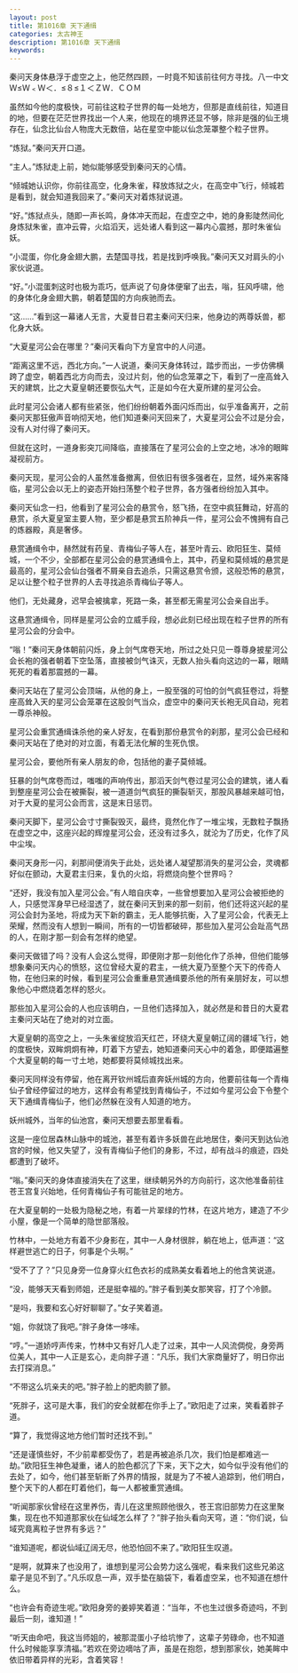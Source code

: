 ```yaml
---
layout: post
title: 第1016章 天下通缉
categories: 太古神王
description: 第1016章 天下通缉
keywords:
---
```


秦问天身体悬浮于虚空之上，他茫然四顾，一时竟不知该前往何方寻找。八一中文 Ｗ≤Ｗ﹤Ｗ＜．≤８≤１＜ＺＷ．ＣＯＭ

虽然如今他的度极快，可前往这粒子世界的每一处地方，但那是直线前往，知道目的地，但要在茫茫世界找出一个人来，他现在的境界还显不够，除非是强的仙王境存在，仙念比仙台人物庞大无数倍，站在星空中能以仙念笼罩整个粒子世界。

“炼狱。”秦问天开口道。

“主人。”炼狱走上前，她似能够感受到秦问天的心情。

“倾城她认识你，你前往高空，化身朱雀，释放炼狱之火，在高空中飞行，倾城若是看到，就会知道我回来了。”秦问天对着炼狱说道。

“好。”炼狱点头，随即一声长鸣，身体冲天而起，在虚空之中，她的身影陡然间化身炼狱朱雀，直冲云霄，火焰滔天，远处诸人看到这一幕内心震撼，那时朱雀仙妖。

“小混蛋，你化身金翅大鹏，去楚国寻找，若是找到呼唤我。”秦问天又对肩头的小家伙说道。

“好。”小混蛋刺这时也极为乖巧，低声说了句身体便窜了出去，嗡，狂风呼啸，他的身体化身金翅大鹏，朝着楚国的方向疾驰而去。

“这……”看到这一幕诸人无言，大夏昔日君主秦问天归来，他身边的两尊妖兽，都化身大妖。

“大夏星河公会在哪里？”秦问天看向下方皇宫中的人问道。

“距离这里不远，西北方向。”一人说道，秦问天身体转过，踏步而出，一步仿佛横跨了虚空，朝着西北方向而去，没过片刻，他的仙念笼罩之下，看到了一座高耸入天的建筑，比之大夏皇朝还要恢弘大气，正是如今在大夏所建的星河公会。

此时星河公会诸人都有些紧张，他们纷纷朝着外面闪烁而出，似乎准备离开，之前秦问天那狂傲声音响彻天地，他们知道秦问天回来了，大夏星河公会不过是分会，没有人对付得了秦问天。

但就在这时，一道身影突兀间降临，直接落在了星河公会的上空之地，冰冷的眼眸凝视前方。

秦问天现，星河公会的人虽然准备撤离，但依旧有很多强者在，显然，域外来客降临，星河公会以无上的姿态开始扫荡整个粒子世界，各方强者纷纷加入其中。

秦问天仙念一扫，他看到了星河公会的悬赏令，怒飞扬，在空中疯狂舞动，好高的悬赏，杀大夏皇室主要人物，至少都是悬赏五阶神兵一件，星河公会不愧拥有自己的炼器殿，真是奢侈。

悬赏通缉令中，赫然就有药皇、青梅仙子等人在，甚至叶青云、欧阳狂生、莫倾城，一个不少，全部都在星河公会的悬赏通缉令上，其中，药皇和莫倾城的悬赏是最高的，星河公会仙台强者不屑亲自去追杀，只需这悬赏令颁，这般恐怖的悬赏，足以让整个粒子世界的人去寻找追杀青梅仙子等人。

他们，无处藏身，迟早会被擒拿，死路一条，甚至都无需星河公会亲自出手。

这悬赏通缉令，同样是星河公会的立威手段，想必此刻已经出现在粒子世界的所有星河公会的分会中。

“嗡！”秦问天身体朝前闪烁，身上剑气席卷天地，所过之处只见一尊尊身披星河公会长袍的强者朝着下空坠落，直接被剑气诛灭，无数人抬头看向这边的一幕，眼睛死死的看着那震撼的一幕。

秦问天站在了星河公会顶端，从他的身上，一股至强的可怕的剑气疯狂卷过，将整座高耸入天的星河公会笼罩在这股剑气当众，虚空中的秦问天长袍无风自动，宛若一尊杀神般。

星河公会重赏通缉诛杀他的亲人好友，在看到那份悬赏令的刹那，星河公会已经和秦问天站在了绝对的对立面，有着无法化解的生死仇恨。

星河公会，要他所有亲人朋友的命，包括他的妻子莫倾城。

狂暴的剑气席卷而过，嗤嗤的声响传出，那滔天剑气卷过星河公会的建筑，诸人看到整座星河公会在被撕裂，被一道道剑气疯狂的撕裂斩灭，那股风暴越来越可怕，对于大夏的星河公会而言，这是末日惩罚。

秦问天脚下，星河公会寸寸撕裂毁灭，最终，竟然化作了一堆尘埃，无数粒子飘扬在虚空之中，这座兴起的辉煌星河公会，还没有过多久，就沦为了历史，化作了风中尘埃。

秦问天身形一闪，刹那间便消失于此处，远处诸人凝望那消失的星河公会，灵魂都好似在颤动，大夏君主归来，复仇的火焰，将燃烧向整个世界吗？

“还好，我没有加入星河公会。”有人暗自庆幸，一些曾想要加入星河公会被拒绝的人，只感觉浑身早已经湿透了，就在秦问天到来的那一刻前，他们还将这兴起的星河公会封为圣地，将成为天下新的霸主，无人能够抗衡，入了星河公会，代表无上荣耀，然而没有人想到一瞬间，所有的一切皆都破碎，那些加入星河公会趾高气昂的人，在刚才那一刻会有怎样的绝望。

秦问天做错了吗？没有人会这么觉得，即便刚才那一刻他化作了杀神，但他们能够想象秦问天内心的愤怒，这位曾经大夏的君主，一统大夏乃至整个天下的传奇人物，在他归来的时候，看到星河公会重重悬赏通缉要杀他的所有亲朋好友，可以想象他心中燃烧着怎样的怒火。

那些加入星河公会的人也应该明白，一旦他们选择加入，就必然是和昔日的大夏君主秦问天站在了绝对的对立面。

大夏皇朝的高空之上，一头朱雀绽放滔天红芒，环绕大夏皇朝辽阔的疆域飞行，她的度极快，双眸炯炯有神，盯着下方望去，她知道秦问天心中的着急，即便踏遍整个大夏皇朝的每一寸土地，她都要将莫倾城找出来。

秦问天同样没有停留，他在离开钦州城后直奔妖州城的方向，他要前往每一个青梅仙子曾经停留过的地方，这样会有希望找到青梅仙子，不过如今星河公会下令整个天下通缉青梅仙子，他们必然躲在没有人知道的地方。

妖州城外，当年的仙池宫，秦问天想要去那里看看。

这是一座位居森林山脉中的城池，甚至有着许多妖兽在此地居住，秦问天到达仙池宫的时候，他又失望了，没有青梅仙子他们的身影，不过，却有战斗的痕迹，四处都遭到了破坏。

“嗡。”秦问天的身体直接消失在了这里，继续朝另外的方向前行，这次他准备前往苍王宫复兴始地，任何青梅仙子有可能驻足的地方。

在大夏皇朝的一处极为隐秘之地，有着一片翠绿的竹林，在这片地方，建造了不少小屋，像是一个简单的隐世部落般。

竹林中，一处地方有着不少身影在，其中一人身材很胖，躺在地上，低声道：“这样避世逃亡的日子，何事是个头啊。”

“受不了了？”只见身旁一位身穿火红色衣衫的成熟美女看着地上的他含笑说道。

“没，能够天天看到师姐，还是挺幸福的。”胖子看到美女那笑容，打了个冷颤。

“是吗，我要和玄心好好聊聊了。”女子笑着道。

“姐，你就饶了我吧。”胖子身体一哆嗦。

“哼。”一道娇哼声传来，竹林中又有好几人走了过来，其中一人风流倜傥，身旁两位美人，其中一人正是玄心，走向胖子道：“凡乐，我们大家商量好了，明日你出去打探消息。”

“不带这么坑亲夫的吧。”胖子脸上的肥肉颤了颤。

“死胖子，这可是大事，我们的安全就都在你手上了。”欧阳走了过来，笑看着胖子道。

“算了，我觉得这地方他们暂时还找不到。”

“还是谨慎些好，不少前辈都受伤了，若是再被追杀几次，我们怕是都难逃一劫。”欧阳狂生神色凝重，诸人的脸色都沉了下来，天下之大，如今似乎没有他们的去处了，如今，他们甚至斩断了外界的情报，就是为了不被人追踪到，他们明白，整个天下的人都在盯着他们，每一人都被重赏通缉。

“听闻那家伙曾经在这里养伤，青儿在这里照顾他很久，苍王宫旧部势力在这里聚集，现在也不知道那家伙在仙域怎么样了？”胖子抬头看向天穹，道：“你们说，仙域究竟离粒子世界有多远？”

“谁知道呢，都说仙域辽阔无尽，他恐怕回不来了。”欧阳狂生叹道。

“是啊，就算来了也没用了，谁想到星河公会势力这么强呢，看来我们这些兄弟这辈子是见不到了。”凡乐叹息一声，双手垫在脑袋下，看着虚空呆，也不知道在想什么。

“也许会有奇迹生呢。”欧阳身旁的姜婷笑着道：“当年，不也生过很多奇迹吗，不到最后一刻，谁知道！”

“听天由命吧，我这当师姐的，被那混蛋小子给坑惨了，这辈子劳碌命，也不知道什么时候能享享清福。”若欢在旁边嘀咕了声，虽是在抱怨，想到那家伙，她美眸中依旧带着异样的光彩，含着笑容！

